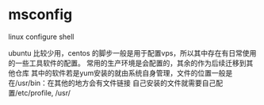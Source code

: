 # msconfig
linux configure shell

ubuntu 比较少用，centos 的脚步一般是用于配置vps，所以其中存在有日常使用的一些工具软件的配置。
常用的生产环境是会配置的，其余的作为后续迁移到其他仓库
其中的软件若是yum安装的就由系统自身管理，文件的位置一般是在/usr/bin：在其他的地方会有文件链接
自己安装的文件就需要自己配置/etc/profile, /usr/
